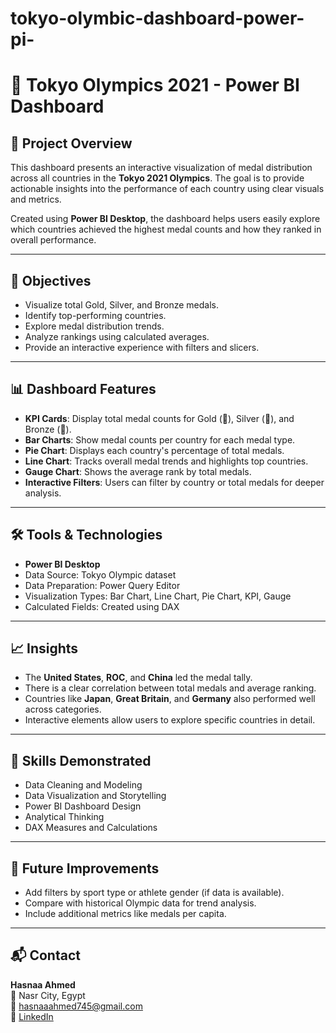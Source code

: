 # tokyo-olymbic-dashboard-power-pi-
# 🏅 Tokyo Olympics 2021 - Power BI Dashboard

## 📌 Project Overview
This dashboard presents an interactive visualization of medal distribution across all countries in the **Tokyo 2021 Olympics**. The goal is to provide actionable insights into the performance of each country using clear visuals and metrics.

Created using **Power BI Desktop**, the dashboard helps users easily explore which countries achieved the highest medal counts and how they ranked in overall performance.

---

## 🎯 Objectives

- Visualize total Gold, Silver, and Bronze medals.
- Identify top-performing countries.
- Explore medal distribution trends.
- Analyze rankings using calculated averages.
- Provide an interactive experience with filters and slicers.

---

## 📊 Dashboard Features

- **KPI Cards**: Display total medal counts for Gold (🥇), Silver (🥈), and Bronze (🥉).
- **Bar Charts**: Show medal counts per country for each medal type.
- **Pie Chart**: Displays each country's percentage of total medals.
- **Line Chart**: Tracks overall medal trends and highlights top countries.
- **Gauge Chart**: Shows the average rank by total medals.
- **Interactive Filters**: Users can filter by country or total medals for deeper analysis.

---

## 🛠️ Tools & Technologies

- **Power BI Desktop**
- Data Source: Tokyo Olympic dataset
- Data Preparation: Power Query Editor
- Visualization Types: Bar Chart, Line Chart, Pie Chart, KPI, Gauge
- Calculated Fields: Created using DAX

---

## 📈 Insights

- The **United States**, **ROC**, and **China** led the medal tally.
- There is a clear correlation between total medals and average ranking.
- Countries like **Japan**, **Great Britain**, and **Germany** also performed well across categories.
- Interactive elements allow users to explore specific countries in detail.

---

## 🚀 Skills Demonstrated

- Data Cleaning and Modeling
- Data Visualization and Storytelling
- Power BI Dashboard Design
- Analytical Thinking
- DAX Measures and Calculations

---

## 🔄 Future Improvements

- Add filters by sport type or athlete gender (if data is available).
- Compare with historical Olympic data for trend analysis.
- Include additional metrics like medals per capita.

---

## 📬 Contact

**Hasnaa Ahmed**  
📍 Nasr City, Egypt  
📧 hasnaaahmed745@gmail.com  
🔗 [LinkedIn](https://www.linkedin.com)

